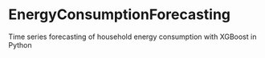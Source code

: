 # EnergyConsumptionForecasting
Time series forecasting of household energy consumption with XGBoost in Python
